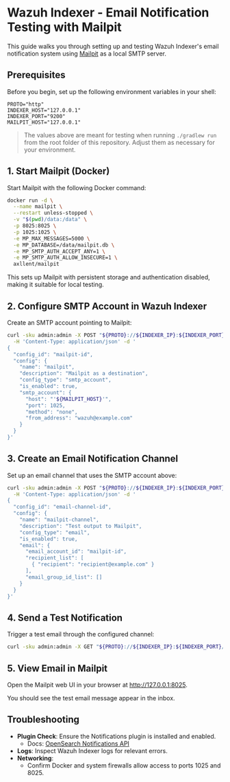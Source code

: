 # Wazuh Indexer - Email Notification Testing with Mailpit

This guide walks you through setting up and testing Wazuh Indexer's email notification system using [Mailpit](https://github.com/axllent/mailpit) as a local SMTP server.

## Prerequisites

Before you begin, set up the following environment variables in your shell:

```shellsession
PROTO="http"
INDEXER_HOST="127.0.0.1"
INDEXER_PORT="9200"
MAILPIT_HOST="127.0.0.1"
```

> The values above are meant for testing when running `./gradlew run` from the root folder of this repository.
> Adjust them as necessary for your environment.

## 1. Start Mailpit (Docker)

Start Mailpit with the following Docker command:

```bash
docker run -d \
  --name mailpit \
  --restart unless-stopped \
  -v "$(pwd)/data:/data" \
  -p 8025:8025 \
  -p 1025:1025 \
  -e MP_MAX_MESSAGES=5000 \
  -e MP_DATABASE=/data/mailpit.db \
  -e MP_SMTP_AUTH_ACCEPT_ANY=1 \
  -e MP_SMTP_AUTH_ALLOW_INSECURE=1 \
  axllent/mailpit
```

This sets up Mailpit with persistent storage and authentication disabled, making it suitable for local testing.

## 2. Configure SMTP Account in Wazuh Indexer

Create an SMTP account pointing to Mailpit:

```bash
curl -sku admin:admin -X POST "${PROTO}://${INDEXER_IP}:${INDEXER_PORT}/_plugins/_notifications/configs/" \
  -H 'Content-Type: application/json' -d '
{
  "config_id": "mailpit-id",
  "config": {
    "name": "mailpit",
    "description": "Mailpit as a destination",
    "config_type": "smtp_account",
    "is_enabled": true,
    "smtp_account": {
      "host": "'${MAILPIT_HOST}'",
      "port": 1025,
      "method": "none",
      "from_address": "wazuh@example.com"
    }
  }
}'
```

## 3. Create an Email Notification Channel

Set up an email channel that uses the SMTP account above:

```bash
curl -sku admin:admin -X POST "${PROTO}://${INDEXER_IP}:${INDEXER_PORT}/_plugins/_notifications/configs/" \
  -H 'Content-Type: application/json' -d '
{
  "config_id": "email-channel-id",
  "config": {
    "name": "mailpit-channel",
    "description": "Test output to Mailpit",
    "config_type": "email",
    "is_enabled": true,
    "email": {
      "email_account_id": "mailpit-id",
      "recipient_list": [
        { "recipient": "recipient@example.com" }
      ],
      "email_group_id_list": []
    }
  }
}'
```

## 4. Send a Test Notification

Trigger a test email through the configured channel:

```bash
curl -sku admin:admin -X GET "${PROTO}://${INDEXER_IP}:${INDEXER_PORT}/_plugins/_notifications/feature/test/email-channel-id?pretty"
```

## 5. View Email in Mailpit

Open the Mailpit web UI in your browser at http://127.0.0.1:8025.

You should see the test email message appear in the inbox.

## Troubleshooting

- **Plugin Check**: Ensure the Notifications plugin is installed and enabled.
  - Docs: [OpenSearch Notifications API](https://docs.opensearch.org/docs/latest/observing-your-data/notifications/api/)
- **Logs**: Inspect Wazuh Indexer logs for relevant errors.
- **Networking**:
  - Confirm Docker and system firewalls allow access to ports 1025 and 8025.
